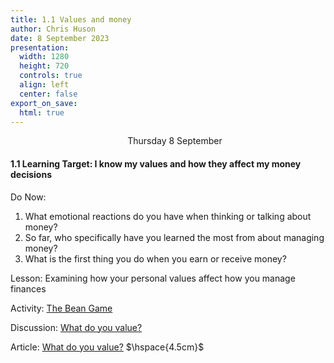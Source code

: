 ```yaml
---
title: 1.1 Values and money
author: Chris Huson
date: 8 September 2023
presentation:
  width: 1280
  height: 720
  controls: true
  align: left
  center: false
export_on_save:
  html: true
---
```


<!-- slide -->
$\hspace{5cm}$ Thursday 8 September

#### 1.1 Learning Target: I know my values and how they affect my money decisions

Do Now:  $\hspace{6cm}$

1. What emotional reactions do you have when thinking or talking about money?
2. So far, who specifically have you learned the most from about managing money?
3. What is the first thing you do when you earn or receive money?

<!-- slide -->

Lesson: Examining how your personal values affect how you manage finances $\hspace{3cm}$

Activity: [The Bean Game](1-1The-Bean-Game.pdf) $\hspace{5cm}$

Discussion: [What do you value?](https://docs.google.com/document/d/1o0B4A-anf4GrbFNRwFPaj2cSyuipT5O6Ld1QhN-peFc/edit) $\hspace{4cm}$

Article: [What do you value?](1-1What-do-you-value.pdf) $\hspace{4.5cm}$
